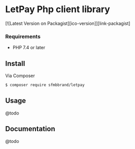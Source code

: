 # LetPay Php client library

[![Latest Version on Packagist][ico-version]][link-packagist]


### Requirements

- PHP 7.4 or later

## Install

Via Composer

``` bash
$ composer require sfmbbrand/letpay
```

## Usage
@todo

## Documentation

@todo

